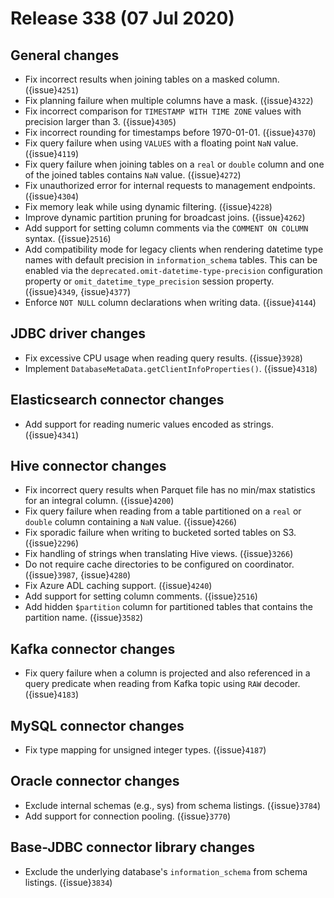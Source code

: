 # Release 338 (07 Jul 2020)

## General changes

* Fix incorrect results when joining tables on a masked column. ({issue}`4251`)
* Fix planning failure when multiple columns have a mask. ({issue}`4322`)
* Fix incorrect comparison for `TIMESTAMP WITH TIME ZONE` values with precision larger than 3. ({issue}`4305`)
* Fix incorrect rounding for timestamps before 1970-01-01. ({issue}`4370`)
* Fix query failure when using `VALUES` with a floating point `NaN` value. ({issue}`4119`)
* Fix query failure when joining tables on a `real` or `double` column and one of the joined tables
  contains `NaN` value. ({issue}`4272`)
* Fix unauthorized error for internal requests to management endpoints. ({issue}`4304`)
* Fix memory leak while using dynamic filtering. ({issue}`4228`)
* Improve dynamic partition pruning for broadcast joins. ({issue}`4262`)
* Add support for setting column comments via the `COMMENT ON COLUMN` syntax. ({issue}`2516`)
* Add compatibility mode for legacy clients when rendering datetime type names with default precision
  in `information_schema` tables. This can be enabled via the `deprecated.omit-datetime-type-precision`
  configuration property or `omit_datetime_type_precision` session property. ({issue}`4349`, {issue}`4377`)
* Enforce `NOT NULL` column declarations when writing data. ({issue}`4144`)

## JDBC driver changes

* Fix excessive CPU usage when reading query results. ({issue}`3928`)
* Implement `DatabaseMetaData.getClientInfoProperties()`. ({issue}`4318`)

## Elasticsearch connector changes

* Add support for reading numeric values encoded as strings. ({issue}`4341`)

## Hive connector changes

* Fix incorrect query results when Parquet file has no min/max statistics for an integral column. ({issue}`4200`)
* Fix query failure when reading from a table partitioned on a `real` or `double` column containing
  a `NaN` value. ({issue}`4266`)
* Fix sporadic failure when writing to bucketed sorted tables on S3. ({issue}`2296`)
* Fix handling of strings when translating Hive views. ({issue}`3266`)
* Do not require cache directories to be configured on coordinator. ({issue}`3987`, {issue}`4280`)
* Fix Azure ADL caching support. ({issue}`4240`)
* Add support for setting column comments. ({issue}`2516`)
* Add hidden `$partition` column for partitioned tables that contains the partition name. ({issue}`3582`)

## Kafka connector changes

* Fix query failure when a column is projected and also referenced in a query predicate
  when reading from Kafka topic using `RAW` decoder. ({issue}`4183`)

## MySQL connector changes

* Fix type mapping for unsigned integer types. ({issue}`4187`)

## Oracle connector changes

* Exclude internal schemas (e.g., sys) from schema listings. ({issue}`3784`)
* Add support for connection pooling. ({issue}`3770`)

## Base-JDBC connector library changes

* Exclude the underlying database's `information_schema` from schema listings. ({issue}`3834`)
